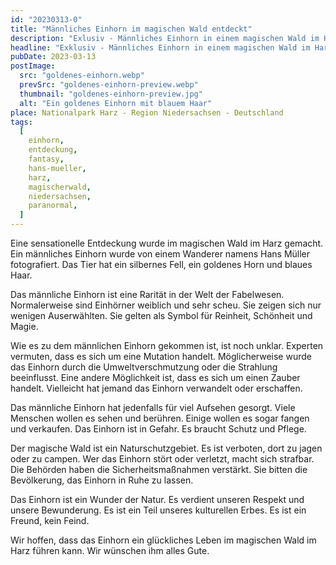 ```yaml
---
id: "20230313-0"
title: "Männliches Einhorn im magischen Wald entdeckt"
description: "Exlusiv - Männliches Einhorn in einem magischen Wald im Harz entdeckt. Lese hier mehr dazu."
headline: "Exklusiv - Männliches Einhorn in einem magischen Wald im Harz entdeckt"
pubDate: 2023-03-13
postImage:
  src: "goldenes-einhorn.webp"
  prevSrc: "goldenes-einhorn-preview.webp"
  thumbnail: "goldenes-einhorn-preview.jpg"
  alt: "Ein goldenes Einhorn mit blauem Haar"
place: Nationalpark Harz - Region Niedersachsen - Deutschland
tags:
  [
    einhorn,
    entdeckung,
    fantasy,
    hans-mueller,
    harz,
    magischerwald,
    niedersachsen,
    paranormal,
  ]
---
```


Eine sensationelle Entdeckung wurde im magischen Wald im Harz gemacht. Ein männliches Einhorn wurde von einem Wanderer namens Hans Müller fotografiert. Das Tier hat ein silbernes Fell, ein goldenes Horn und blaues Haar.

Das männliche Einhorn ist eine Rarität in der Welt der Fabelwesen. Normalerweise sind Einhörner weiblich und sehr scheu. Sie zeigen sich nur wenigen Auserwählten. Sie gelten als Symbol für Reinheit, Schönheit und Magie.

Wie es zu dem männlichen Einhorn gekommen ist, ist noch unklar. Experten vermuten, dass es sich um eine Mutation handelt. Möglicherweise wurde das Einhorn durch die Umweltverschmutzung oder die Strahlung beeinflusst. Eine andere Möglichkeit ist, dass es sich um einen Zauber handelt. Vielleicht hat jemand das Einhorn verwandelt oder erschaffen.

Das männliche Einhorn hat jedenfalls für viel Aufsehen gesorgt. Viele Menschen wollen es sehen und berühren. Einige wollen es sogar fangen und verkaufen. Das Einhorn ist in Gefahr. Es braucht Schutz und Pflege.

Der magische Wald ist ein Naturschutzgebiet. Es ist verboten, dort zu jagen oder zu campen. Wer das Einhorn stört oder verletzt, macht sich strafbar. Die Behörden haben die Sicherheitsmaßnahmen verstärkt. Sie bitten die Bevölkerung, das Einhorn in Ruhe zu lassen.

Das Einhorn ist ein Wunder der Natur. Es verdient unseren Respekt und unsere Bewunderung. Es ist ein Teil unseres kulturellen Erbes. Es ist ein Freund, kein Feind.

Wir hoffen, dass das Einhorn ein glückliches Leben im magischen Wald im Harz führen kann. Wir wünschen ihm alles Gute.
